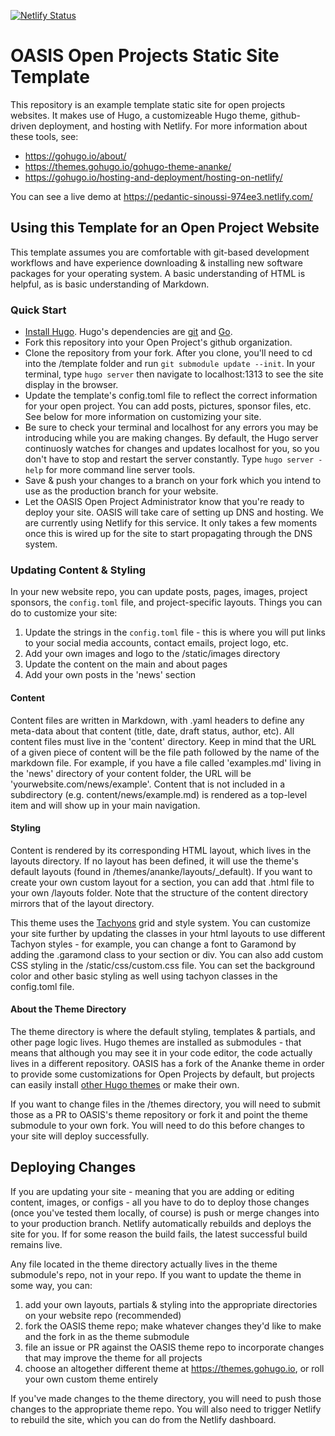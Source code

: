 [![Netlify Status](https://api.netlify.com/api/v1/badges/e7bc3ca8-6e6c-4de7-8e58-886e9e68eacb/deploy-status)](https://app.netlify.com/sites/pedantic-sinoussi-974ee3/deploys)

# OASIS Open Projects Static Site Template

This repository is an example template static site for open projects websites. It makes use of Hugo, a customizeable Hugo theme, github-driven deployment, and hosting with Netlify. For more information about these tools, see:

* https://gohugo.io/about/
* https://themes.gohugo.io/gohugo-theme-ananke/
* https://gohugo.io/hosting-and-deployment/hosting-on-netlify/

You can see a live demo at https://pedantic-sinoussi-974ee3.netlify.com/

## Using this Template for an Open Project Website

This template assumes you are comfortable with git-based development workflows and have experience downloading & installing new software packages for your operating system. A basic understanding of HTML is helpful, as is basic understanding of Markdown. 

### Quick Start

* [Install Hugo](https://gohugo.io/getting-started/installing/). Hugo's dependencies are [git](https://git-scm.com/) and [Go](https://golang.org/dl/). 
* Fork this repository into your Open Project's github organization. 
* Clone the repository from your fork. After you clone, you'll need to cd into the /template folder and run `git submodule update --init`. In your terminal, type `hugo server` then navigate to localhost:1313 to see the site display in the browser.
* Update the template's config.toml file to reflect the correct information for your open project. You can add posts, pictures, sponsor files, etc. See below for more information on customizing your site. 
* Be sure to check your terminal and localhost for any errors you may be introducing while you are making changes. By default, the Hugo server continuosly watches for changes and updates localhost for you, so you don't have to stop and restart the server constantly. Type `hugo server -help` for more command line server tools.
* Save & push your changes to a branch on your fork which you intend to use as the production branch for your website.
* Let the OASIS Open Project Administrator know that you're ready to deploy your site. OASIS will take care of setting up DNS and hosting. We are currently using Netlify for this service. It only takes a few moments once this is wired up for the site to start propagating through the DNS system.

### Updating Content & Styling 

In your new website repo, you can update posts, pages, images, project sponsors, the `config.toml` file, and project-specific layouts. Things you can do to customize your site:

1. Update the strings in the `config.toml` file - this is where you will put links to your social media accounts, contact emails, project logo, etc. 
1. Add your own images and logo to the /static/images directory
1. Update the content on the main and about pages
1. Add your own posts in the 'news' section

#### Content
Content files are written in Markdown, with .yaml headers to define any meta-data about that content (title, date, draft status, author, etc). All content files must live in the 'content' directory. Keep in mind that the URL of a given piece of content will be the file path followed by the name of the markdown file. For example, if you have a file called 'examples.md' living in the 'news' directory of your content folder, the URL will be 'yourwebsite.com/news/example'. Content that is not included in a subdirectory (e.g. content/news/example.md) is rendered as a top-level item and will show up in your main navigation.

#### Styling
Content is rendered by its corresponding HTML layout, which lives in the layouts directory. If no layout has been defined, it will use the theme's default layouts (found in /themes/ananke/layouts/_default). If you want to create your own custom layout for a section, you can add that .html file to your own /layouts folder. Note that the structure of the content directory mirrors that of the layout directory. 

This theme uses the [Tachyons](https://tachyons.io/#style) grid and style system. You can customize your site further by updating the classes in your html layouts to use different Tachyon styles - for example, you can change a font to Garamond by adding the .garamond class to your section or div. You can also add custom CSS styling in the /static/css/custom.css file. You can set the background color and other basic styling as well using tachyon classes in the config.toml file. 

#### About the Theme Directory
The theme directory is where the default styling, templates & partials, and other page logic lives. Hugo themes are installed as submodules - that means that although you may see it in your code editor, the code actually lives in a different repository. OASIS has a fork of the Ananke theme in order to provide some customizations for Open Projects by default, but projects can easily install [other Hugo themes](https://themes.gohugo.io/) or make their own. 

If you want to change files in the /themes directory, you will need to submit those as a PR to OASIS's theme repository or fork it and point the theme submodule to your own fork. You will need to do this before changes to your site will deploy successfully. 

## Deploying Changes
If you are updating your site - meaning that you are adding or editing content, images, or configs - all you have to do to deploy those changes (once you've tested them locally, of course) is push or merge changes into to your production branch. Netlify automatically rebuilds and deploys the site for you. If for some reason the build fails, the latest successful build remains live. 

 Any file located in the theme directory actually lives in the theme submodule's repo, not in your repo. If you want to update the theme in some way, you can:

1. add your own layouts, partials & styling into the appropriate directories on your website repo (recommended)
1. fork the OASIS theme repo; make whatever changes they'd like to make and the fork in as the theme submodule
1. file an issue or PR against the OASIS theme repo to incorporate changes that may improve the theme for all projects
1. choose an altogether different theme at https://themes.gohugo.io, or roll your own custom theme entirely

If you've made changes to the theme directory, you will need to push those changes to the appropriate theme repo. You will also need to trigger Netlify to rebuild the site, which you can do from the Netlify dashboard.

